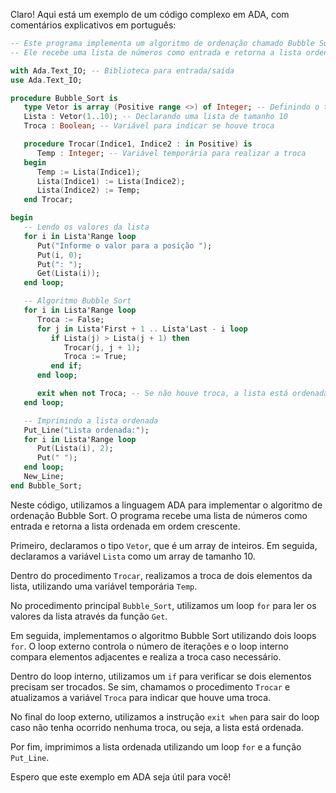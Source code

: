 Claro! Aqui está um exemplo de um código complexo em ADA, com comentários explicativos em português:

```ada
-- Este programa implementa um algoritmo de ordenação chamado Bubble Sort.
-- Ele recebe uma lista de números como entrada e retorna a lista ordenada em ordem crescente.

with Ada.Text_IO; -- Biblioteca para entrada/saída
use Ada.Text_IO;

procedure Bubble_Sort is
   type Vetor is array (Positive range <>) of Integer; -- Definindo o tipo Vetor
   Lista : Vetor(1..10); -- Declarando uma lista de tamanho 10
   Troca : Boolean; -- Variável para indicar se houve troca

   procedure Trocar(Indice1, Indice2 : in Positive) is
      Temp : Integer; -- Variável temporária para realizar a troca
   begin
      Temp := Lista(Indice1);
      Lista(Indice1) := Lista(Indice2);
      Lista(Indice2) := Temp;
   end Trocar;

begin
   -- Lendo os valores da lista
   for i in Lista'Range loop
      Put("Informe o valor para a posição ");
      Put(i, 0);
      Put(": ");
      Get(Lista(i));
   end loop;

   -- Algoritmo Bubble Sort
   for i in Lista'Range loop
      Troca := False;
      for j in Lista'First + 1 .. Lista'Last - i loop
         if Lista(j) > Lista(j + 1) then
            Trocar(j, j + 1);
            Troca := True;
         end if;
      end loop;

      exit when not Troca; -- Se não houve troca, a lista está ordenada
   end loop;

   -- Imprimindo a lista ordenada
   Put_Line("Lista ordenada:");
   for i in Lista'Range loop
      Put(Lista(i), 2);
      Put(" ");
   end loop;
   New_Line;
end Bubble_Sort;
```

Neste código, utilizamos a linguagem ADA para implementar o algoritmo de ordenação Bubble Sort. O programa recebe uma lista de números como entrada e retorna a lista ordenada em ordem crescente.

Primeiro, declaramos o tipo `Vetor`, que é um array de inteiros. Em seguida, declaramos a variável `Lista` como um array de tamanho 10.

Dentro do procedimento `Trocar`, realizamos a troca de dois elementos da lista, utilizando uma variável temporária `Temp`.

No procedimento principal `Bubble_Sort`, utilizamos um loop `for` para ler os valores da lista através da função `Get`.

Em seguida, implementamos o algoritmo Bubble Sort utilizando dois loops `for`. O loop externo controla o número de iterações e o loop interno compara elementos adjacentes e realiza a troca caso necessário.

Dentro do loop interno, utilizamos um `if` para verificar se dois elementos precisam ser trocados. Se sim, chamamos o procedimento `Trocar` e atualizamos a variável `Troca` para indicar que houve uma troca.

No final do loop externo, utilizamos a instrução `exit when` para sair do loop caso não tenha ocorrido nenhuma troca, ou seja, a lista está ordenada.

Por fim, imprimimos a lista ordenada utilizando um loop `for` e a função `Put_Line`.

Espero que este exemplo em ADA seja útil para você!